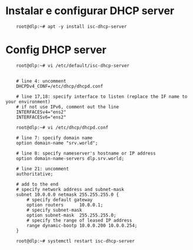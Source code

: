 # Instalar e configurar DHCP server

        root@dlp:~# apt -y install isc-dhcp-server

# Config DHCP server

        root@dlp:~# vi /etc/default/isc-dhcp-server


        # line 4: uncomment
        DHCPDv4_CONF=/etc/dhcp/dhcpd.conf

        # line 17,18: specify interface to listen (replace the IF name to your environment)
        # if not use IPv6, comment out the line
        INTERFACESv4="ens2"
        INTERFACESv6="ens2"

        root@dlp:~# vi /etc/dhcp/dhcpd.conf

        # line 7: specify domain name
        option domain-name "srv.world";

        # line 8: specify nameserver's hostname or IP address
        option domain-name-servers dlp.srv.world;

        # line 21: uncomment
        authoritative;

        # add to the end
        # specify network address and subnet-mask
        subnet 10.0.0.0 netmask 255.255.255.0 {
            # specify default gateway
            option routers      10.0.0.1;
            # specify subnet-mask
            option subnet-mask  255.255.255.0;
            # specify the range of leased IP address
            range dynamic-bootp 10.0.0.200 10.0.0.254;
        } 

        root@dlp:~# systemctl restart isc-dhcp-server